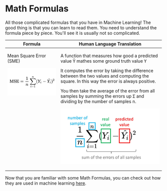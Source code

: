 # Math Formulas

All those complicated formulas that you have in Machine Learning! The good thing is that you can learn to read them. You need to understand the formula piece by piece. You'll see it is usually not so complicated.

<table>
<thead>
<tr>
<th>Formula</th>
<th>Human Language Translation</th>
</tr>
</thead>
<tbody>
<tr>
<td valign="top">
    <p>Mean Square Error (SME)</p>
    <p><img width="400px" src="images/mse_formula.png"></p>
</td>
<td>
    <p>A function that measures how good a predicted value <tt>Ŷ</tt> mathes some ground truth value <tt>Y</tt></p>
    <p>It computes the error by taking the difference between the two values and computing the square. In this way the error is always positive.</p>
    <p>You then take the average of the error from all samples by summing the errors up <tt>Σ</tt> and dividing by the number of samples <tt>n</tt>.</p>
    <p><img width="400px" src="images/mse_details.png"></p>
</td>
</tr>
</tbody>
</table>

Now that you are familiar with some Math Formulas, you can check out how they are used in machine learning [here](machine-learning-terms.md).
